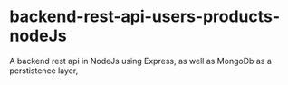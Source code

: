 # backend-rest-api-users-products-nodeJs
A backend rest api in NodeJs using Express, as well as MongoDb as a perstistence layer,
